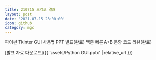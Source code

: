 ```yaml
---
title: 210715 모각코 결과
layout: post
date: '2021-07-15 23:00:00'
icon: github
category: mgc
---
```


파이썬 Tkinter GUI 사용법 PPT 발표(완료)
백준 빠른 A+B 문항 코드 리뷰(완료)


[발표 자료 다운로드]({{ 'assets/Python GUI.pptx' | relative_url }})
